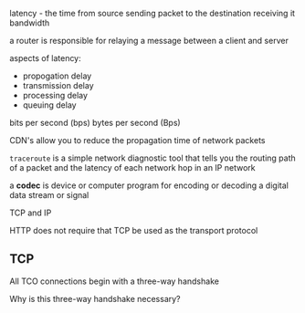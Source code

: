 latency - the time from source sending packet to the destination receiving it
bandwidth

a router is responsible for relaying a message between a client and server

aspects of latency:
- propogation delay
- transmission delay
- processing delay
- queuing delay

bits per second (bps)
bytes per second (Bps)

CDN's allow you to reduce the propagation time of network packets

`traceroute` is a simple network diagnostic tool that tells you the routing path of a packet and the latency of each network hop in an IP network

a **codec** is device or computer program for encoding or decoding a digital data stream or signal

TCP and IP

HTTP does not require that TCP be used as the transport protocol

## TCP

All TCO connections begin with a three-way handshake

Why is this three-way handshake necessary?